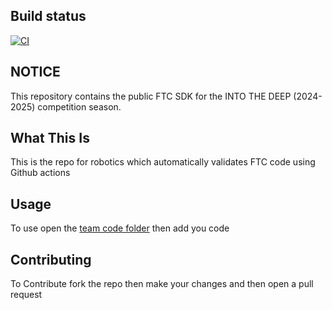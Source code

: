 ## Build status

[![CI](https://github.com/BMMS-Robotics/Robotics-ci-cd/actions/workflows/main.yml/badge.svg)](https://github.com/BMMS-Robotics/Robotics-ci-cd/actions/workflows/main.yml)

## NOTICE

This repository contains the public FTC SDK for the INTO THE DEEP (2024-2025) competition season. 


## What This Is

This is the repo for robotics which automatically validates FTC code using Github actions 

## Usage 

To use open the [team code folder](https://github.com/BMMS-Robotics/Robotics-ci-cd/tree/master/TeamCode/src/main/java/org/firstinspires/ftc/teamcode) then add you code

## Contributing

To Contribute fork the repo then make your changes and then open a pull request
